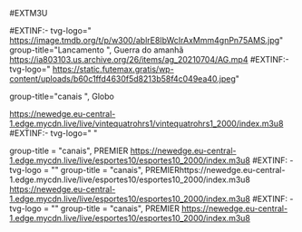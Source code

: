 #EXTM3U

#EXTINF:- tvg-logo=" https://image.tmdb.org/t/p/w300/ablrE8IbWcIrAxMmm4gnPn75AMS.jpg" group-title="Lancamento ", Guerra do amanhã
https://ia803103.us.archive.org/26/items/ag_20210704/AG.mp4
#EXTINF:- tvg-logo=" https://static.futemax.gratis/wp-content/uploads/b60c1ffd4630f5d8213b58f4c049ea40.jpeg"

group-title="canais ", Globo

https://newedge.eu-central-1.edge.mycdn.live/live/vintequatrohrs1/vintequatrohrs1_2000/index.m3u8
#EXTINF:- tvg-logo=" "

group-title = "canais", PREMIER https://newedge.eu-central-1.edge.mycdn.live/live/esportes10/esportes10_2000/index.m3u8
#EXTINF: - tvg-logo = ""
group-title = "canais", PREMIERhttps://newedge.eu-central-1.edge.mycdn.live/live/esportes10/esportes10_2000/index.m3u8
https://newedge.eu-central-1.edge.mycdn.live/live/esportes10/esportes10_2000/index.m3u8
#EXTINF: - tvg-logo = ""
group-title = "canais", PREMIER https://newedge.eu-central-1.edge.mycdn.live/live/esportes10/esportes10_2000/index.m3u8
